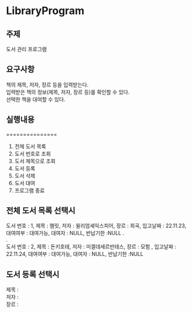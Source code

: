 # LibraryProgram

## 주제
도서 관리 프로그램

## 요구사항
책의 제목, 저자, 장르 등을 입력받는다.  
입력받은 책의 정보(제목, 저자, 장르 등)를 확인할 수 있다.  
선택한 책을 대여할 수 있다.  

## 실행내용
===============
1. 전제 도서 목록
2. 도서 번호로 조회
3. 도서 제목으로 조회
4. 도서 등록
5. 도서 삭제
6. 도서 대여
0. 프로그램 종료

## 전체 도서 목록 선택시
도서 번호 : 1, 제목 : 햄릿, 저자 : 윌리엄셰익스피어, 장르 : 희곡, 입고날짜 : 22.11.23, 대여여부 : 대여가능, 대여자 : NULL, 반납기한 :NULL
.  
.  
도서 번호 : 2, 제목 : 돈키호테, 저자 : 미겔데세르반테스, 장르 : 모험 , 입고날짜 : 22.11.24, 대여여부 : 대여가능, 대여자 : NULL, 반납기한 :NULL


## 도서 등록 선택시
제목 :  
저자 :  
장르 :   
